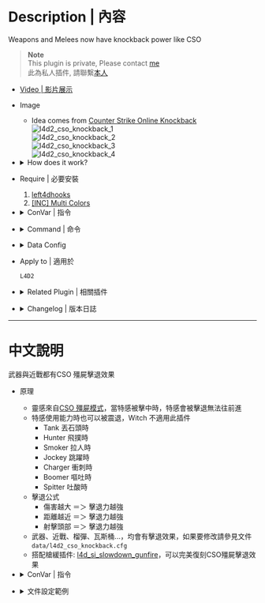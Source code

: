 # Description | 內容
Weapons and Melees now have knockback power like CSO

> __Note__ <br/>
This plugin is private, Please contact [me](https://github.com/fbef0102/Game-Private_Plugin#私人插件列表-private-plugins-list)<br/>
此為私人插件, 請聯繫[本人](https://github.com/fbef0102/Game-Private_Plugin#私人插件列表-private-plugins-list)

* [Video | 影片展示](https://youtu.be/gtJMe7gCnEk)

* Image
	* Idea comes from [Counter Strike Online Knockback](https://zombieescape.fandom.com/wiki/Knockback)
	<br/>![l4d2_cso_knockback_1](image/l4d2_cso_knockback_1.gif)
	<br/>![l4d2_cso_knockback_2](image/l4d2_cso_knockback_2.gif)
	<br/>![l4d2_cso_knockback_3](image/l4d2_cso_knockback_3.gif)
	<br/>![l4d2_cso_knockback_4](image/l4d2_cso_knockback_4.gif)

* <details><summary>How does it work?</summary>

	* When special infected get shot, they are being pushed back and can't move forward
	* Allow Knockback while special infected using their ability, Witch does not apply
		* Tank throwing
		* Hunter pouncing
		* Smoker pulling and dragging
		* Jockey leaping
		* Charger charging
		* Boomer vomiting
		* Spitter spitting
	* KnockBack Power
		* More Damage ＝＞ More KnockBack
		* Closer Distance ＝＞ More KnockBack
		* HeadShot ＝＞ More KnockBack
	* Weapons, Melees, grenades now have knockback power
	* Use data ```data/l4d2_cso_knockback.cfg``` to control knockback power
</details>

* Require | 必要安裝
	1. [left4dhooks](https://forums.alliedmods.net/showthread.php?t=321696)
	2. [[INC] Multi Colors](https://github.com/fbef0102/L4D1_2-Plugins/releases/tag/Multi-Colors)

* <details><summary>ConVar | 指令</summary>

	* cfg\sourcemod\l4d2_cso_knockback.cfg
		```php
		// 0=Plugin off, 1=Plugin on.
		l4d2_cso_knockback_enable "1"
		```
</details>

* <details><summary>Command | 命令</summary>

	None
</details>

* <details><summary>Data Config</summary>

	* ```data/l4d2_cso_knockback.cfg```
		```php
		"l4d2_si_knockback"
		{
			"zombies"
			{
				"smoker"
				{
					"enable"        "1"     // 1=Enable knockback
					"knockback"     "3.0"   // Knockback multiplier
					"air"           "0.6"   // Apply multiplier if on air

					// 1 = Allow Knockback while smoker pulling and dragging survivor
					// 1 = this also allow smoker to move while using ability
					"ability"       "1"

					"block_shove"   "0" // 1 = Block shoved by survivor
				}

				...
			}

			"weapons"
			{
				"default" // Global weapon Settings
				{
					"enable"        "1"         // 1=Enable knockback 
					"damage_multi"  "1"         // 1=Apply damage knockback multiplier 
					"knockback"     "1.0"       // Weapon Knockback Power
					"velocity_z"    "0.0"       // Set higer valve => infected boost fly by Weapons (0=Off, at least 251 required to push player off the ground.)
				}

				...
			}

			"melees"
			{
				"default" // Global melee Settings
				{
					"enable"        "1"         // 1=Enable knockback
					"damage_multi"  "0"         // 0=Disable damage knockback multiplier
					"knockback"     "300.0"     // Melee Knockback Value 
					"velocity_z"    "280.0"     // Set higer valve => infected boost fly by melee (0=Off, at least 251 required to push player off the ground.)
				}

				...
			}
		}
		```
</details>

* Apply to | 適用於
	```
	L4D2
	```

* <details><summary>Related Plugin | 相關插件</summary>

	1. [l4d_cso_zombie_Regeneration](https://github.com/fbef0102/L4D1_2-Plugins/tree/master/l4d_cso_zombie_Regeneration): The zombies have grown stronger, now they are able to heal their injuries by standing still without receiving any damage.
		* 殭屍變得更強大，他們只要站著不動便可以自癒傷勢　(仿CSO惡靈降世 殭屍技能)

	2. [weapon_csgo_reload](https://github.com/fbef0102/L4D2-Plugins/tree/master/l4d2_weapon_csgo_reload): Weapon Quickswitch Reloading in L4D1+2
		* 將武器改成現代遊戲的裝子彈機制 (仿CS:GO切槍裝彈設定)

	3. [l4d2_cso_knockback](https://github.com/fbef0102/L4D1_2-Plugins/tree/master/l4d_cso_zombie_Regeneration): Supply boxes are dropped randomly in the map every certain seconds to provide support for the fight against the zombies.
		* 地圖上隨機出現補給箱，提供人類強力支援 (仿CSO惡靈降世 補給箱)

	4. [l4d_si_slowdown_gunfire](/Plugin_插件/Special_Infected_特感/l4d_si_slowdown_gunfire): Manages the gunfire slowdown for infected team (Also apply to AI)
		* 依據槍械種類修改特感的槍緩速度 (AI特感也適用)
</details>

* <details><summary>Changelog | 版本日誌</summary>

	* v1.0 (2024-3-4)
		* Initial Release
</details>

- - - -
# 中文說明
武器與近戰都有CSO 殭屍擊退效果

* 原理
	* 靈感來自[CSO 殭屍模式](https://zombieescape.fandom.com/wiki/Knockback)，當特感被擊中時，特感會被擊退無法往前進
	* 特感使用能力時也可以被震退，Witch 不適用此插件
		* Tank 丟石頭時
		* Hunter 飛撲時
		* Smoker 拉人時
		* Jockey 跳躍時
		* Charger 衝刺時
		* Boomer 嘔吐時
		* Spitter 吐酸時
	* 擊退公式
		* 傷害越大 ＝＞ 擊退力越強
		* 距離越近 ＝＞ 擊退力越強
		* 射擊頭部 ＝＞ 擊退力越強
	* 武器、近戰、榴彈、瓦斯桶...，均會有擊退效果，如果要修改請參見文件```data/l4d2_cso_knockback.cfg```
	* 搭配槍緩插件: [l4d_si_slowdown_gunfire](/Plugin_插件/Special_Infected_特感/l4d_si_slowdown_gunfire)，可以完美復刻CSO殭屍擊退效果

* <details><summary>ConVar | 指令</summary>

	* cfg\sourcemod\l4d2_cso_knockback.cfg
		```php
		// 0=關閉插件, 1=啟動插件
		l4d2_cso_knockback_enable "1"
		```
</details>

* <details><summary>文件設定範例</summary>

	* ```data/l4d2_cso_knockback.cfg```
		```php
		"l4d2_si_knockback"
		{
			"zombies"
			{
				"xxxxx" //特感種類
				{
				    "enable"        "1"         // 1=特感可以被擊退
				    "knockback"     "1.0"       // 特感的擊退力係數
				    "air"           "0.6"       // 特感在空中時，擊退力 X 此數值
				    "ability"       "0"         // 1=特感使用能力時依然會被擊退
				    "block_shove"   "0"         // 1=特感不會被人類右鍵推開 (高爆子彈依然會)
				}

				...
			}

			"weapons"
			{
				"default" // 全 槍械武器 預設設置
				{
				    "enable"        "1"         // 1=開啟槍械擊退效果
				    "damage_multi"  "1"         // 1=造成的血量越多 => 擊退力越大
				    "knockback"     "1.0"       // 武器的擊退係數 (當"damage_multi"為0時，"knockback"為擊退數值)
				    "velocity_z"    "0.0"       // 設置的數值愈大 => 特感被槍械打中會飛離地面 (0=關閉, 需要251數值以上才會飛起來)
				}

				...
			}

			"melees"
			{
				"default" // 全 近戰武器 預設設置
				{
				    "enable"        "1"         // 1=開啟擊退效果
				    "damage_multi"  "0"         // 1=造成的血量越多 => 擊退力越大 (0=關閉)
				    "knockback"     "300.0"     // 近戰武器的擊退係數 (當"damage_multi"為0時，"knockback"為擊退數值)
				    "velocity_z"    "280.0"     // 設置的數值愈大 => 特感被槍械打中會飛離地面 (0=關閉, 需要251數值以上才會飛起來)
				}

				...
			}
		}
		```
</details>